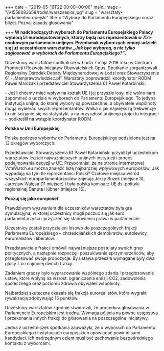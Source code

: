 +++
date = "2019-05-16T22:00:00+00:00"
main_image = "/v1558083658/rodm/warszsenior.jpg"
slug = "warsztaty-parlamenteuropejski"
title = "Wybory do Parlamentu Europejskiego coraz bliżej. Poznaj zasady głosowania"

+++
**W nadchodzących wyborach do Parlamentu Europejskiego Polacy wybiorą 51 eurodeputowanych, którzy będą nas reprezentowali w 751-osobowym parlamencie unijnym. Przedsmak wyborczych emocji udzielił się już uczestnikom warsztatów _„Jak być wyborcą, a nie tylko zagłosować w wyborach do Parlamentu Europejskiego?”_.**

Uczestnicy warsztatów spotkali się w Łodzi 7 maja 2019 roku w Centrum Promocji i Rozwoju Inicjatyw Obywatelskich Opus. Spotkanie zorganizowali Regionalny Ośrodek Debaty Międzynarodowej w Łodzi oraz Stowarzyszenie 61 -„Mamprawowiedziec.pl”. Warsztaty poprowadzili koordynator RODM Paweł Marczak i przedstawiciel Stowarzyszenia 61 Paweł Kotarbiński.

\- Jeśli chcemy mieć wpływ na kształt UE i jej przyszłe losy, nie wolno nam zapomnieć o udziale w wyborach do Parlamentu Europejskiego. To jedyna instytucja unijna, do której wybory są powszechne, a obywatele wspólnoty mogą wybierać swych reprezentantów. Walka o jak największą frekwencję to nie ściganie się na statystyki, a na przyszłość unijnego projektu integracji – podkreślił na wstępie koordynator RODM.

**Polska w Unii Europejskiej**

Polska podczas wyborów do Parlamentu Europejskiego podzielona jest na 13 okręgów wyborczych.

Przedstawiciel Stowarzyszenia 61 Paweł Kotarbiński przybliżył uczestnikom warsztatów kształt najważniejszych unijnych instytucji i proces podejmowania decyzji w UE. Przypomniał, że na stronie internetowej VoteWatch.eu można znaleźć listę najbardziej wpływowych europosłów. Jak wypadają na tym tle reprezentanci Polski? Czołowe miejsca wśród wszystkich europarlamentarzystów zajmują Jerzy Buzek (miejsce 3), Jarosław Wałęsa (11 miejsce) i była polska komisarz UE ds. polityki regionalnej Danuta Hübner (miejsce 16).

**Poczuj się jako europoseł**

Prawdziwym wyzwaniem dla uczestników warsztatów była gra symulacyjna, w której uczestnicy mogli poczuć się jak euro parlamentarzyści i przyjrzeć się stanowieniu prawa w parlamencie.

Uczestnicy zostali przydzieleni losowo do poszczególnych frakcji Parlamentu Europejskiego – chrześcijańskich demokratów, eurolewicy, eurorealistów i liberałów.

Przedstawiciele frakcji omówili najważniejsze postulaty swoich grup politycznych, a następnie rozpoczęli poszukiwania sprzymierzeńców, aby przegłosować swoje propozycje. By ustawa przeszła wymagane były dwa głosy z co najmniej dwóch frakcji.

Zadaniem graczy było wypracowanie wspólnego zdania i przegłosowanie ustaw, które wpłyną na wzrost: ograniczenia emisji CO2, zadowolenia społecznego oraz poziomu zdrowia obywateli wspólnoty.

Najbardziej skuteczna okazała się frakcja eurorealistów, która wygrała rywalizację zdobywając 15 punktów.

Uczestnicy warsztatów zgodnie stwierdzili, że procedura głosowania w Parlamencie Europejskim jest trudna. Wymaga pójścia na pewne ustępstwa i przekonania innych frakcji do głosowania na poszczególne inicjatywy.

Jedna z uczestniczek spotkania zauważyła, że o wyborach do Parlamentu Europejskiego i instytucjach europejskich opowiadać powinni sami kandydaci. Ich nadrzędnym celem musi być zachowanie bezpośredniego kontaktu z wyborcami.